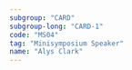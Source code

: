 ```yaml
---
subgroup: "CARD"
subgroup-long: "CARD-1"
code: "MS04"
tag: "Minisymposium Speaker"
name: "Alys Clark"
---
```

